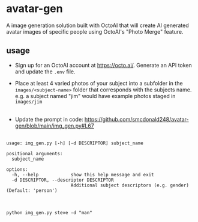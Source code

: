 # avatar-gen

A image generation solution built with OctoAI that will create AI generated avatar images of specific people using OctoAI's "Photo Merge" feature.

## usage

- Sign up for an OctoAI account at https://octo.ai/.  Generate an API token and update the `.env` file.

- Place at least 4 varied photos of your subject into a subfolder in the `images/<subject-name>` folder that corresponds with the subjects name.  e.g. a subject named "jim" would have example photos staged in `images/jim`<br><br>

- Update the prompt in code: https://github.com/smcdonald248/avatar-gen/blob/main/img_gen.py#L67<br><br>

```
usage: img_gen.py [-h] [-d DESCRIPTOR] subject_name

positional arguments:
  subject_name

options:
  -h, --help            show this help message and exit
  -d DESCRIPTOR, --descriptor DESCRIPTOR
                        Additional subject descriptors (e.g. gender) (Default: 'person')
```
<br>

```
python img_gen.py steve -d "man"
```
